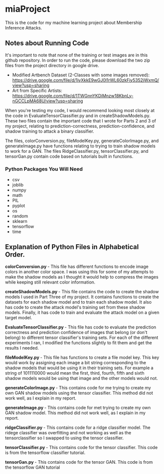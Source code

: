 # miaProject
This is the code for my machine learning project about Membership Inference Attacks.

## Notes about Running Code
It's important to note that none of the training or test images are in this github repository. In order to run the code, please download the two zip files from the project directory in google drive.
- Modified Artbench Dataset (2-Classes with some images removed): https://drive.google.com/file/d/1jyXkkE9wGJ0l1rWL60zkFiy5352jWxmQ/view?usp=sharing
- Art from Specific Artists: https://drive.google.com/file/d/1TWGnnYKDiMnzw18KbnLy-nGCCLpMA68U/view?usp=sharing

When you're testing my code, I would recommend looking most closely at the code in EvaluateTensorClassifier.py and in createShadowModels.py. These two files contain the important code that I wrote for Parts 2 and 3 of my project, relating to prediction-correctness, prediction-confidence, and shadow training to attack a binary classifier. 

The files, colorConversion.py, fileModelKey.py, generateColorImage.py, and generateImage.py have functions relating to trying to train shadow models to work for a GAN. The files RidgeClassifier.py, tensorClassifier.py, and tensorGan.py contain code based on tutorials built in functions.

### Python Packages You Will Need
- csv
- joblib
- numpy
- math
- PIL
- pyplot
- os
- random
- sklearn
- tensorflow
- time

## Explanation of Python Files in Alphabetical Order.

<b> colorConversion.py </b> - This file has different functions to encode image colors in another color space. I was using this for some of my attempts to make the shadow models as I thought it would help to compress the images while keeping still relevant color information.

<b> createShadowModels.py </b> - This file contains the code to create the shadow models I used in Part Three of my project. It contains functions to create the datasets for each shadow model and to train each shadow model. It also has code to create the attack model's training set from these shadow models. Finally, it has code to train and evaluate the attack model on a given target model.

<b> EvaluateTensorClassifier.py </b> - This file has code to evaluate the prediction correctness and prediction confidence of images that belong (or don't belong) to different tensor classifier's training sets. For each of the different experiments I ran, I modified the functions slightly to fit them and get the results I needed.

<b> fileModelKey.py </b> - This file has functions to create a file model key. This key would work by assigning each image a bit string corresponding to the shadow models that would be using it in their training sets. For example a string of 1011110000 would mean the first, third, fourth, fifth and sixth shadow models would be using that image and the other models would not.

<b> generateColorImage.py </b> - This contains code for me trying to create my own GAN shadow models using the tensor classifier. This method did not work well, as I explain in my report.

<b> generateImage.py </b> - This contains code for met trying to create my own GAN shadow model. This method did not work well, as I explain in my report.

<b> ridgeClassifier.py </b> - This contains code for a ridge classifier model. The ridege classifier was overfitting and not working as well as the tensorclassifier so I swapped to using the tensor classifier.

<b> tensorClassifier.py </b> - This contains code for the tensor classifier. This code is from the tensorflow classifier tutorial.

<b> tensorGan.py </b> - This contains code for the tensor GAN. This code is from the tensorflow GAN tutorial

